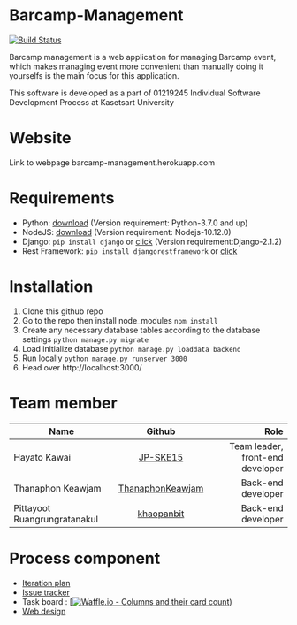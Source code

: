 # Barcamp-Management

[![Build Status](https://travis-ci.org/JP-SKE15/ProjectISP-Barcamp-management.svg?branch=master)](https://travis-ci.org/JP-SKE15/ProjectISP-Barcamp-management)

Barcamp management is a web application for managing Barcamp event, which makes managing event more convenient than manually doing it yourselfs is the main focus for this application.

This software is developed as a part of 01219245	Individual Software Development Process at Kasetsart University

# Website

Link to webpage barcamp-management.herokuapp.com

# Requirements

* Python: [download](https://www.python.org/downloads/) (Version requirement: Python-3.7.0 and up)
* NodeJS: [download](https://nodejs.org/en/) (Version requirement: Nodejs-10.12.0)
* Django: `pip install django` or [click](https://www.djangoproject.com/download/) (Version requirement:Django-2.1.2)
* Rest Framework: `pip install djangorestframework` or [click](https://www.django-rest-framework.org/)

# Installation

1. Clone this github repo
2. Go to the repo then install node_modules `npm install`
3. Create any necessary database tables according to the database settings `python manage.py migrate`
4. Load initialize database `python manage.py loaddata backend`
5. Run locally `python manage.py runserver 3000`
6. Head over http://localhost:3000/


# Team member

| Name        | Github  | Role |
| ------------- |:-----:| -----: |
| Hayato Kawai       | [JP-SKE15](https://github.com/JP-SKE15) | Team leader, front-end developer |
| Thanaphon Keawjam     |   [ThanaphonKeawjam](https://github.com/ThanaphonKeawjam) | Back-end developer |
| Pittayoot Ruangrungratanakul |    [khaopanbit](https://github.com/khaopanbit) |  Back-end developer |


# Process component

- [Iteration plan](https://github.com/JP-SKE15/ProjectISP-Barcamp-management/wiki/Iteration-plan)
- [Issue tracker](https://github.com/JP-SKE15/ProjectISP-Barcamp-management/issues)
- Task board : [[![Waffle.io - Columns and their card count](https://badge.waffle.io/JP-SKE15/ProjectISP-Barcamp-management.svg?columns=all)](https://waffle.io/JP-SKE15/ProjectISP-Barcamp-management))
- [Web design](https://github.com/JP-SKE15/ProjectISP-Barcamp-management/blob/master/IterationPlan-and-Design/design.md)